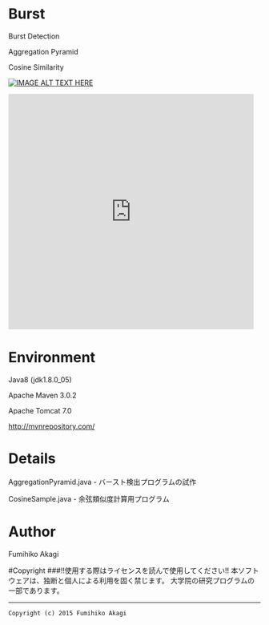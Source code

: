 # Burst
Burst Detection

Aggregation Pyramid

Cosine Similarity

[![IMAGE ALT TEXT HERE](http://img.youtube.com/vi/YOUTUBE_VIDEO_ID_HERE/0.jpg)](http://www.slideshare.net/slideshow/embed_code/key/xifE3iiI5wxiVz)


<iframe src="http://www.slideshare.net/slideshow/embed_code/key/xifE3iiI5wxiVz" width="490px" height="470px" frameborder="0" marginwidth="0" marginheight="0" scrolling="no" style="border:none;" allowfullscreen webkitallowfullscreen mozallowfullscreen></iframe>


# Environment
Java8 (jdk1.8.0_05)

Apache Maven 3.0.2

Apache Tomcat 7.0

http://mvnrepository.com/

# Details

AggregationPyramid.java - バースト検出プログラムの試作

CosineSample.java - 余弦類似度計算用プログラム

# Author
Fumihiko Akagi

#Copyright
###!!使用する際はライセンスを読んで使用してください!!
    本ソフトウェアは、独断と個人による利用を固く禁じます。
    大学院の研究プログラムの一部であります。
    
 ***
    Copyright (c) 2015 Fumihiko Akagi
